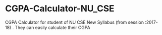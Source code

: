 # CGPA-Calculator-NU_CSE
CGPA Calculator for student of NU CSE New Syllabus (from session :2017-18) . They can easily calculate their CGPA
